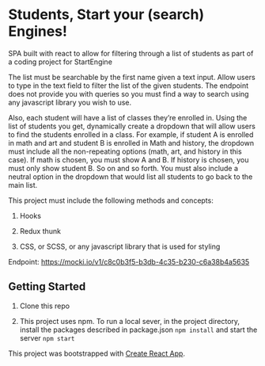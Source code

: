 # Students, Start your (search) Engines!

SPA built with react to allow for filtering through a list of students as part of a coding project for StartEngine

The list must be searchable by the first name given a text input. Allow users to type in the text field to filter the list of the given students. The endpoint does not provide you with queries so you must find a way to search using any javascript library you wish to use.

Also, each student will have a list of classes they’re enrolled in. Using the list of students you get, dynamically create a dropdown that will allow users to find the students enrolled in a class. For example, if student A is enrolled in math and art and student B is enrolled in Math and history, the dropdown must include all the non-repeating options (math, art, and history in this case). If math is chosen, you must show A and B. If history is chosen, you must only show student B. So on and so forth. You must also include a neutral option in the dropdown that would list all students to go back to the main list.

This project must include the following methods and concepts:

1. Hooks

2. Redux thunk

3. CSS, or SCSS, or any javascript library that is used for styling

Endpoint: https://mocki.io/v1/c8c0b3f5-b3db-4c35-b230-c6a38b4a5635

## Getting Started

1. Clone this repo

2. This project uses npm. To run a local sever, in the project directory, install the packages described in package.json
   `npm install`
   and start the server
   `npm start`

This project was bootstrapped with [Create React App](https://github.com/facebook/create-react-app).
